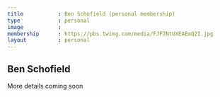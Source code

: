 ```yaml
---
title           : Ben Schofield (personal membership)
type            : personal
image           : 
membership      : https://pbs.twimg.com/media/FJF7NtUXEAEmQ2I.jpg
layout          : personal
---
```


## Ben Schofield

More details coming soon
